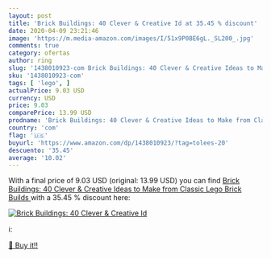 ```yaml
---
layout: post
title: 'Brick Buildings: 40 Clever & Creative Id at 35.45 % discount'
date: 2020-04-09 23:21:46
image: 'https://m.media-amazon.com/images/I/51x9P0BE6gL._SL200_.jpg'
comments: true
category: ofertas
author: ring
slug: '1438010923-com Brick Buildings: 40 Clever & Creative Ideas to Make from...'
sku: '1438010923-com'
tags: [ 'lego', ]
actualPrice: 9.03 USD
currency: USD
price: 9.03
comparePrice: 13.99 USD
prodname: 'Brick Buildings: 40 Clever & Creative Ideas to Make from Classic Lego  Brick Builds '
country: 'com'
flag: '🇺🇸'
buyurl: 'https://www.amazon.com/dp/1438010923/?tag=tolees-20'
descuento: '35.45'
average: '10.02'
---
```


With a final price of 9.03 USD (original: 13.99 USD) you can find [Brick Buildings: 40 Clever & Creative Ideas to Make from Classic Lego  Brick Builds ](https://www.amazon.com/dp/1438010923/?tag=tolees-20) with a  35.45 % discount here:

[![Brick Buildings: 40 Clever & Creative Id](https://m.media-amazon.com/images/I/51x9P0BE6gL._SL200_.jpg)](https://www.amazon.com/dp/1438010923/?tag=tolees-20)

ℹ️:


[🛒 Buy it!!](https://www.amazon.com/dp/1438010923/?tag=tolees-20)
